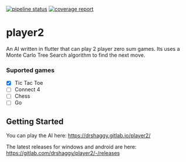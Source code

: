 [![pipeline status](https://gitlab.com/drshaggy/player2/badges/master/pipeline.svg)](https://gitlab.com/drshaggy/player2/-/commits/master)
[![coverage report](https://gitlab.com/drshaggy/player2/badges/master/coverage.svg)](https://gitlab.com/drshaggy/player2/-/commits/master)

# player2

An AI written in flutter that can play 2 player zero sum games. Its uses a Monte Carlo Tree Search algorithm to find the next move.

### Suported games
- [x] Tic Tac Toe
- [ ] Connect 4
- [ ] Chess
- [ ] Go

## Getting Started

You can play the AI here:
https://drshaggy.gitlab.io/player2/

The latest releases for windows and android are here:
https://gitlab.com/drshaggy/player2/-/releases
